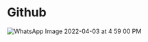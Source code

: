# Github


![WhatsApp Image 2022-04-03 at 4 59 00 PM](https://user-images.githubusercontent.com/101035658/161426399-a4307115-e1a3-47f5-a65f-4ea329439910.jpeg)

